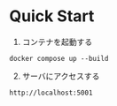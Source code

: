 # Quick Start
1. コンテナを起動する
```
docker compose up --build
```
2. サーバにアクセスする
```
http://localhost:5001
```